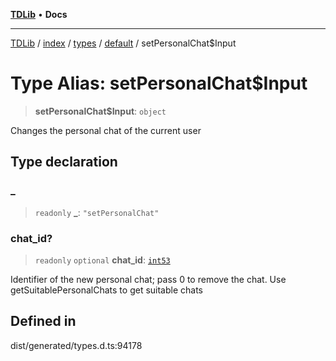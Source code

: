 [**TDLib**](../../../../../../README.md) • **Docs**

***

[TDLib](../../../../../../modules.md) / [index](../../../../../README.md) / [types](../../../README.md) / [default](../README.md) / setPersonalChat$Input

# Type Alias: setPersonalChat$Input

> **setPersonalChat$Input**: `object`

Changes the personal chat of the current user

## Type declaration

### \_

> `readonly` **\_**: `"setPersonalChat"`

### chat\_id?

> `readonly` `optional` **chat\_id**: [`int53`](int53-1.md)

Identifier of the new personal chat; pass 0 to remove the chat. Use getSuitablePersonalChats to get suitable chats

## Defined in

dist/generated/types.d.ts:94178
